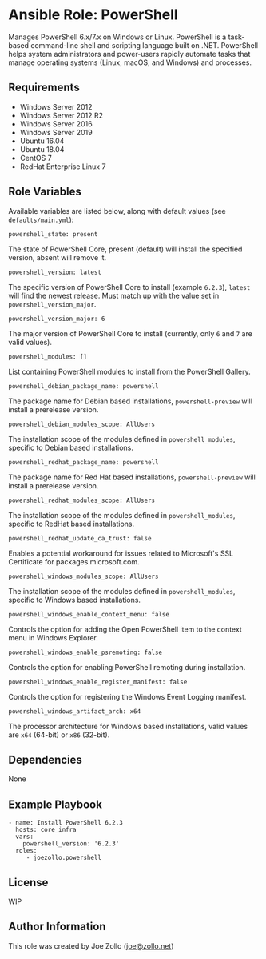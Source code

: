 Ansible Role: PowerShell
=========

Manages PowerShell 6.x/7.x on Windows or Linux. PowerShell is a task-based command-line shell and scripting language built on .NET. PowerShell helps system administrators and power-users rapidly automate tasks that manage operating systems (Linux, macOS, and Windows) and processes.

Requirements
------------
* Windows Server 2012
* Windows Server 2012 R2
* Windows Server 2016 
* Windows Server 2019
* Ubuntu 16.04
* Ubuntu 18.04
* CentOS 7
* RedHat Enterprise Linux 7

Role Variables
--------------

Available variables are listed below, along with default values (see `defaults/main.yml`):

    powershell_state: present

The state of PowerShell Core, present (default) will install the specified version, absent will remove it.

    powershell_version: latest

The specific version of PowerShell Core to install (example `6.2.3`), `latest` will find the newest release. Must match up with the value set in `powershell_version_major`.

    powershell_version_major: 6

The major version of PowerShell Core to install (currently, only `6` and `7` are valid values).

    powershell_modules: []

List containing PowerShell modules to install from the PowerShell Gallery.

    powershell_debian_package_name: powershell

The package name for Debian based installations, `powershell-preview` will install a prerelease version.

    powershell_debian_modules_scope: AllUsers

The installation scope of the modules defined in `powershell_modules`, specific to Debian based installations.

    powershell_redhat_package_name: powershell

The package name for Red Hat based installations, `powershell-preview` will install a prerelease version.

    powershell_redhat_modules_scope: AllUsers

The installation scope of the modules defined in `powershell_modules`, specific to RedHat based installations.

    powershell_redhat_update_ca_trust: false

Enables a potential workaround for issues related to Microsoft's SSL Certificate for packages.microsoft.com.

    powershell_windows_modules_scope: AllUsers

The installation scope of the modules defined in `powershell_modules`, specific to Windows based installations.

    powershell_windows_enable_context_menu: false

Controls the option for adding the Open PowerShell item to the context menu in Windows Explorer.

    powershell_windows_enable_psremoting: false

Controls the option for enabling PowerShell remoting during installation.

    powershell_windows_enable_register_manifest: false

Controls the option for registering the Windows Event Logging manifest.

    powershell_windows_artifact_arch: x64

The processor architecture for Windows based installations, valid values are `x64` (64-bit) or `x86` (32-bit).

Dependencies
------------

None

Example Playbook
----------------

    - name: Install PowerShell 6.2.3
      hosts: core_infra
      vars:
        powershell_version: '6.2.3'
      roles:
         - joezollo.powershell

License
-------

WIP

Author Information
------------------

This role was created by Joe Zollo (joe@zollo.net)